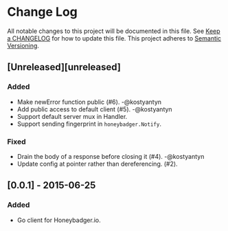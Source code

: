 # Change Log
All notable changes to this project will be documented in this file. See [Keep a
CHANGELOG](http://keepachangelog.com/) for how to update this file. This project
adheres to [Semantic Versioning](http://semver.org/).

## [Unreleased][unreleased]

### Added
- Make newError function public (#6). -@kostyantyn
- Add public access to default client (#5). -@kostyantyn
- Support default server mux in Handler.
- Support sending fingerprint in `honeybadger.Notify`.

### Fixed
- Drain the body of a response before closing it (#4). -@kostyantyn
- Update config at pointer rather than dereferencing. (#2).

## [0.0.1] - 2015-06-25

### Added
- Go client for Honeybadger.io.
